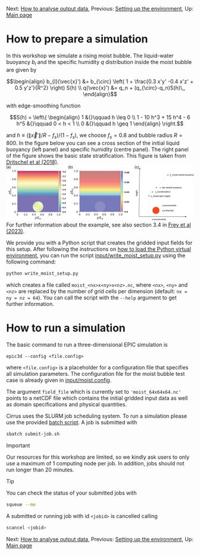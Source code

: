 Next: [How to analyse output data](04-plotting.md), Previous: [Setting up the environment](02-setup_environment.md), Up: [Main page](../README.md)

# How to prepare a simulation
In this workshop we simulate a rising moist bubble. The liquid-water buoyancy $b_l$ and the specific humidity $q$
distribution inside the moist bubble are given by

```math
\begin{align}
    b_{l}(\vec{x}') &= b_{\circ}
                     \left(
                         1 + \frac{0.3 x'y' -0.4 x'z' + 0.5 y'z'}{R^2}
                     \right)
                     S(h) \\
    q(\vec{x}') &= q_n + (q_{\circ}-q_n)S(h)\,,
\end{align}
```

with edge-smoothing function

```math
S(h) =
\left\{
\begin{align}
1 &{}\qquad h \leq 0 \\
1 - 10 h^3 + 15 h^4 - 6 h^5 &{}\qquad 0 < h < 1 \\
0 &{}\qquad h \geq 1
\end{align}
\right.
```

and $h\equiv(\|\vec{x}'\|/R-f_s)/(1-f_s)$, we choose $f_s=0.8$ and bubble radius $R = 800$. In the figure below you can see a cross section of the initial liquid buoyancy (left panel)
and specific humidity (centre panel). The right panel of the figure shows the basic state stratification. This figure is taken from [Dritschel et al (2018)](https://doi.org/10.1002/qj.3319).
![](../figures/qj3319-fig-0002-m.jpg)
For further information about the example, see also section 3.4 in [Frey et al (2023)](https://doi.org/10.1016/j.jcpx.2023.100136).

We provide you with a Python script that creates the gridded input fields for this setup. After following the instructions on
[how to load the Python virtual environment](02-setup_environment.md#how-to-load-the-python-virtual-environment),
you can run the script [input/write_moist_setup.py](../input/write_moist_setup.py) using the following command:

```bash
python write_moist_setup.py
```

which creates a file called `moist_<nx>x<ny>x<nz>.nc`, where `<nx>`, `<ny>` and `<nz>` are replaced by the number of grid cells per dimension (default: `nx = ny = nz = 64`).
You can call the script with the `--help` argument to get further information.



# How to run a simulation

The basic command to run a three-dimensional EPIC simulation is

```
epic3d --config <file.config>
```

where `<file.config>` is a placeholder for a configuration file that specifies all simulation parameters.
The configuration file for the moist bubble test case is already given in [input/moist.config](../input/moist.config).

The argument `field_file` which is currently set to `'moist_64x64x64.nc'` points to a netCDF file
which contains the initial gridded input data as well as domain specifications and physical quantities.

Cirrus uses the SLURM job scheduling system. To run a simulation please use the provided [batch script](../input/submit-job.sh).
A job is submitted with

```bash
sbatch submit-job.sh
```

> [!IMPORTANT]
> Our resources for this workshop are limited, so we kindly ask users to only use a maximum of 1 computing node per job.
> In addition, jobs should not run longer than 20 minutes.

> [!TIP]
> You can check the status of your submitted jobs with
> 
> ```bash
> squeue --me
> ```
> 
> A submitted or running job with id `<jobid>`  is cancelled calling
> 
> ```bash
> scancel <jobid>
> ```

Next: [How to analyse output data](04-plotting.md), Previous: [Setting up the environment](02-setup_environment.md), Up: [Main page](../README.md)
